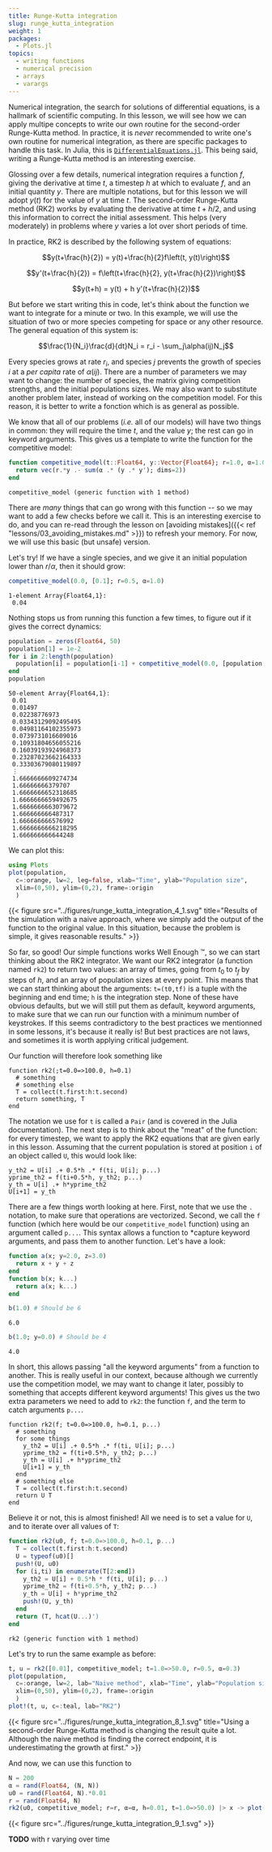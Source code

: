```yaml
---
title: Runge-Kutta integration
slug: runge_kutta_integration
weight: 1
packages:
  - Plots.jl
topics:
  - writing functions
  - numerical precision
  - arrays
  - varargs
---
```


Numerical integration, the search for solutions of differential equations, is a
hallmark of scientific computing. In this lesson, we will see how we can apply
multipe concepts to write our own routine for the second-order Runge-Kutta
method. In practice, it is *never* recommended to write one's own routine for
numerical integration, as there are specific packages to handle this task. In
Julia, this is
[`DifferentialEquations.jl`](http://docs.juliadiffeq.org/latest/). This being
said, writing a Runge-Kutta method is an interesting exercise.

Glossing over a few details, numerical integration requires a function $f$,
giving the derivative at time $t$, a timestep $h$ at which to evaluate $f$, and
an initial quantity $y$. There are multiple notations, but for this lesson we
will adopt $y(t)$ for the value of $y$ at time $t$. The second-order Runge-Kutta
method (RK2) works by evaluating the derivative at time $t+h/2$, and using this
information to correct the initial assessment. This helps (very moderately) in
problems where $y$ varies a lot over short periods of time.

In practice, RK2 is described by the following system of equations:

$$y(t+\frac{h}{2}) = y(t)+\frac{h}{2}f\left(t, y(t)\right)$$

$$y'(t+\frac{h}{2}) = f\left(t+\frac{h}{2}, y(t+\frac{h}{2})\right)$$

$$y(t+h) = y(t) + h y'(t+\frac{h}{2})$$

But before we start writing this in code, let's think about the function we want
to integrate for a minute or two. In this example, we will use the situation of
two or more species competing for space or any other resource. The general
equation of this system is:

$$\frac{1}{N_i}\frac{d}{dt}N_i = r_i - \sum_j\alpha(ij)N_j$$

Every species grows at rate $r_i$, and species $j$ prevents the growth of
species $i$ at a *per capita* rate of $\alpha(ij)$. There are a number of
parameters we may want to change: the number of species, the matrix giving
competition strengths, and the initial populations sizes. We may also want to
substitute another problem later, instead of working on the competition model.
For this reason, it is better to write a fonction which is as general as
possible.

We know that all of our problems (*i.e.* all of our models) will have two things
in common: they will require the time $t$, and the value $y$; the rest can go in
keyword arguments. This gives us a template to write the function for the
competitive model:

````julia
function competitive_model(t::Float64, y::Vector{Float64}; r=1.0, α=1.0)
  return vec(r.*y .- sum(α .* (y .* y'); dims=2))
end
````


````
competitive_model (generic function with 1 method)
````





There are *many* things that can go wrong with this function -- so we may want
to add a few checks before we call it. This is an interesting exercise to do,
and you can re-read through the lesson on [avoiding mistakes]({{< ref
"lessons/03_avoiding_mistakes.md" >}}) to refresh your memory. For now, we will
use this basic (but unsafe) version.

Let's try! If we have a single species, and we give it an initial population
lower than $r/\alpha$, then it should grow:

````julia
competitive_model(0.0, [0.1]; r=0.5, α=1.0)
````


````
1-element Array{Float64,1}:
 0.04
````





Nothing stops us from running this function a few times, to figure out if it
gives the correct dynamics:

````julia
population = zeros(Float64, 50)
population[1] = 1e-2
for i in 2:length(population)
  population[i] = population[i-1] + competitive_model(0.0, [population[i-1]]; r=0.5, α=0.3)[1]
end
population
````


````
50-element Array{Float64,1}:
 0.01               
 0.01497            
 0.02238776973      
 0.03343129092495495
 0.04981164102355973
 0.0739731016609016 
 0.10931804656055216
 0.16039193924968373
 0.23287023662164333
 0.33303679080119897
 ⋮                  
 1.6666666609274734 
 1.66666666379707   
 1.6666666652318685 
 1.6666666659492675 
 1.6666666663079672 
 1.666666666487317  
 1.666666666576992  
 1.6666666666218295 
 1.666666666644248
````





We can plot this:

````julia
using Plots
plot(population,
  c=:orange, lw=2, leg=false, xlab="Time", ylab="Population size",
  xlim=(0,50), ylim=(0,2), frame=:origin
  )
````


{{< figure src="../figures/runge_kutta_integration_4_1.svg" title="Results of the simulation with a naive approach, where we simply add the output of the function to the original value. In this situation, because the problem is simple, it gives reasonable results."  >}}


So far, so good! Our simple functions works Well Enough &trade;, so we can start
thinking about the RK2 integrator. We want our RK2 integrator (a function named
`rk2`) to return two values: an array of times, going from $t_0$ to $t_f$ by
steps of $h$, and an array of population sizes at every point. This means that
we can start thinking about the arguments: `t=(t0,tf)` is a tuple with the
beginning and end time; `h` is the integration step. None of these have obvious
defaults, but we will still put them as default, keyword arguments, to make sure
that we can run our function with a minimum number of keystrokes. If this seems
contradictory to the best practices we mentionned in some lessons, it's because
it really is! But best practices are not laws, and sometimes it is worth
applying critical judgement.

Our function will therefore look something like

```raw
function rk2(;t=0.0=>100.0, h=0.1)
  # something
  # something else
  T = collect(t.first:h:t.second)
  return something, T
end
```

The notation we use for `t` is called a `Pair` (and is covered in the Julia
documentation). The next step is to think about the "meat" of the function: for
every timestep, we want to apply the RK2 equations that are given early in this
lesson. Assuming that the current population is stored at position `i` of an
object called `U`, this would look like:

```raw
y_th2 = U[i] .+ 0.5*h .* f(ti, U[i]; p...)
yprime_th2 = f(ti+0.5*h, y_th2; p...)
y_th = U[i] .+ h*yprime_th2
U[i+1] = y_th
```

There are a few things worth looking at here. First, note that we use the `.`
notation, to make sure that operations are vectorized. Second, we call the `f`
function (which here would be our `competitive_model` function) using an
argument called `p...`. This syntax allows a function to *capture keyword
arguments, and pass them to another function. Let's have a look:

````julia
function a(x; y=2.0, z=3.0)
  return x + y + z
end
function b(x; k...)
  return a(x; k...)
end

b(1.0) # Should be 6
````


````
6.0
````



````julia
b(1.0; y=0.0) # Should be 4
````


````
4.0
````





In short, this allows passing "all the keyword arguments" from a function to
another. This is really useful in our context, because although we currently use
the competition model, we may want to change it later, possibly to something
that accepts different keyword arguments! This gives us the two extra parameters
we need to add to `rk2`: the function `f`, and the term to catch arguments `p...`.

```raw
function rk2(f; t=0.0=>100.0, h=0.1, p...)
  # something
  for some things
    y_th2 = U[i] .+ 0.5*h .* f(ti, U[i]; p...)
    yprime_th2 = f(ti+0.5*h, y_th2; p...)
    y_th = U[i] .+ h*yprime_th2
    U[i+1] = y_th
  end
  # something else
  T = collect(t.first:h:t.second)
  return U T
end
```

Believe it or not, this is almost finished! All we need is to set a value for
`U`, and to iterate over all values of `T`:

````julia
function rk2(u0, f; t=0.0=>100.0, h=0.1, p...)
  T = collect(t.first:h:t.second)
  U = typeof(u0)[]
  push!(U, u0)
  for (i,ti) in enumerate(T[2:end])
    y_th2 = U[i] + 0.5*h * f(ti, U[i]; p...)
    yprime_th2 = f(ti+0.5*h, y_th2; p...)
    y_th = U[i] + h*yprime_th2
    push!(U, y_th)
  end
  return (T, hcat(U...)')
end
````


````
rk2 (generic function with 1 method)
````





Let's try to run the same example as before:

````julia
t, u = rk2([0.01], competitive_model; t=1.0=>50.0, r=0.5, α=0.3)
plot(population,
  c=:orange, lw=2, lab="Naive method", xlab="Time", ylab="Population size",
  xlim=(0,50), ylim=(0,2), frame=:origin
  )
plot!(t, u, c=:teal, lab="RK2")
````


{{< figure src="../figures/runge_kutta_integration_8_1.svg" title="Using a second-order Runge-Kutta method is changing the result quite a lot. Although the naive method is finding the correct endpoint, it is underestimating the growth at first."  >}}


And now, we can use this function to

````julia
N = 200
α = rand(Float64, (N, N))
u0 = rand(Float64, N).*0.01
r = rand(Float64, N)
rk2(u0, competitive_model; r=r, α=α, h=0.01, t=1.0=>50.0) |> x -> plot(x, c=:grey, leg=false)
````


{{< figure src="../figures/runge_kutta_integration_9_1.svg"  >}}


**TODO** with r varying over time
